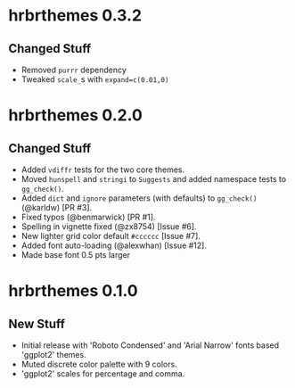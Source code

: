 # hrbrthemes 0.3.2

## Changed Stuff

* Removed `purrr` dependency
* Tweaked `scale_`s with `expand=c(0.01,0)`

# hrbrthemes 0.2.0

## Changed Stuff

* Added `vdiffr` tests for the two core themes.
* Moved `hunspell` and `stringi` to `Suggests` and added namespace tests to `gg_check()`.
* Added `dict` and `ignore` parameters (with defaults) to `gg_check()` (@karldw) [PR #3].
* Fixed typos (@benmarwick) [PR #1].
* Spelling in vignette fixed (@zx8754) [Issue #6].
* New lighter grid color default `#cccccc` [Issue #7].
* Added font auto-loading (@alexwhan) [Issue #12].
* Made base font 0.5 pts larger


# hrbrthemes 0.1.0

## New Stuff

* Initial release with 'Roboto Condensed' and 'Arial Narrow' fonts based 'ggplot2' themes.
* Muted discrete color palette with 9 colors.
* 'ggplot2' scales for percentage and comma.
